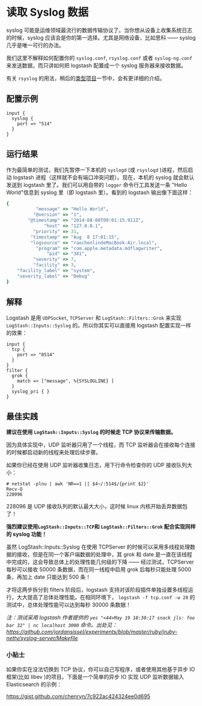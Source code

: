 # 读取 Syslog 数据

syslog 可能是运维领域最流行的数据传输协议了。当你想从设备上收集系统日志的时候，syslog 应该会是你的第一选择。尤其是网络设备，比如思科 —— syslog 几乎是唯一可行的办法。

我们这里不解释如何配置你的 `syslog.conf`, `rsyslog.conf` 或者 `syslog-ng.conf` 来发送数据，而只讲如何把 logstash 配置成一个 syslog 服务器来接收数据。

有关 `rsyslog` 的用法，稍后的[类型项目](../dive_into/similar_projects.md)一节中，会有更详细的介绍。

## 配置示例

```
input {
  syslog {
    port => "514"
  }
}
```

## 运行结果

作为最简单的测试，我们先暂停一下本机的 `syslogd` (或 `rsyslogd` )进程，然后启动 logstash 进程（这样就不会有端口冲突问题）。现在，本机的 syslog 就会默认发送到 logstash 里了。我们可以用自带的 `logger` 命令行工具发送一条 "Hello World"信息到 syslog 里（即 logstash 里）。看到的 logstash 输出像下面这样：

```ruby
{
           "message" => "Hello World",
          "@version" => "1",
        "@timestamp" => "2014-08-08T09:01:15.911Z",
              "host" => "127.0.0.1",
          "priority" => 31,
         "timestamp" => "Aug  8 17:01:15",
         "logsource" => "raochenlindeMacBook-Air.local",
           "program" => "com.apple.metadata.mdflagwriter",
               "pid" => "381",
          "severity" => 7,
          "facility" => 3,
    "facility_label" => "system",
    "severity_label" => "Debug"
}
```

## 解释

Logstash 是用 `UDPSocket`, `TCPServer` 和 `LogStash::Filters::Grok` 来实现 `LogStash::Inputs::Syslog` 的。所以你其实可以直接用 logstash 配置实现一样的效果：

```
input {
  tcp {
    port => "8514"
  }
}
filter {
  grok {
    match => ["message", %{SYSLOGLINE} ]
  }
  syslog_pri { }
}
```

## 最佳实践

**建议在使用 `LogStash::Inputs::Syslog` 的时候走 TCP 协议来传输数据。**

因为具体实现中，UDP 监听器只用了一个线程，而 TCP 监听器会在接收每个连接的时候都启动新的线程来处理后续步骤。

如果你已经在使用 UDP 监听器收集日志，用下行命令检查你的 UDP 接收队列大小：

```
# netstat -plnu | awk 'NR==1 || $4~/:514$/{print $2}'
Recv-Q
228096
```

228096 是 UDP 接收队列的默认最大大小，这时候 linux 内核开始丢弃数据包了！

**强烈建议使用`LogStash::Inputs::TCP`和 `LogStash::Filters::Grok` 配合实现同样的 syslog 功能！**

虽然 LogStash::Inputs::Syslog 在使用 TCPServer 的时候可以采用多线程处理数据的接收，但是在同一个客户端数据的处理中，其 grok 和 date 是一直在该线程中完成的，这会导致总体上的处理性能几何级的下降 —— 经过测试，TCPServer 每秒可以接收 50000 条数据，而在同一线程中启用 grok 后每秒只能处理 5000 条，再加上 date 只能达到 500 条！

才将这两步拆分到 filters 阶段后，logstash 支持对该阶段插件单独设置多线程运行，大大提高了总体处理性能。在相同环境下， `logstash -f tcp.conf -w 20` 的测试中，总体处理性能可以达到每秒 30000 条数据！

*注：测试采用 logstash 作者提供的 `yes "<44>May 19 18:30:17 snack jls: foo bar 32" | nc localhost 3000` 命令。出处见：<https://github.com/jordansissel/experiments/blob/master/ruby/jruby-netty/syslog-server/Makefile>*

### 小贴士

如果你实在没法切换到 TCP 协议，你可以自己写程序，或者使用其他基于异步 IO 框架(比如 libev )的项目。下面是一个简单的异步 IO 实现 UDP 监听数据输入 Elasticsearch 的示例：

<https://gist.github.com/chenryn/7c922ac424324ee0d695>
